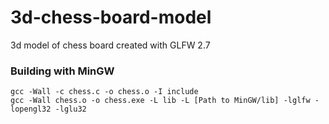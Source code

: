 # 3d-chess-board-model
3d model of chess board created with GLFW 2.7

### Building with MinGW
```
gcc -Wall -c chess.c -o chess.o -I include
gcc -Wall chess.o -o chess.exe -L lib -L [Path to MinGW/lib] -lglfw -lopengl32 -lglu32
```
